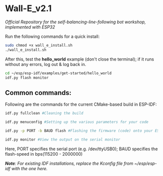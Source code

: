 # Wall-E_v2.1

*Official Repository for the self-balancing-line-following bot workshop, implemented with ESP32*

Run the following commands for a quick install:

```bash
sudo chmod +x wall_e_install.sh
./wall_e_install.sh
```
After this, test the **hello_world** example (don't close the terminal); if it runs without any errors, log out & log back in.
```bash
cd ~/esp/esp-idf/examples/get-started/hello_world
idf.py flash monitor
```

## Common commands:

Following are the commands for the current CMake-based build in ESP-IDF:
```bash
idf.py fullclean #Cleaning the build

idf.py menuconfig #Setting up the various parameters for your code

idf.py -p PORT -b BAUD flash #Flashing the firmware (code) onto your ESP

idf.py monitor #View the output on the serial monitor
```
Here, PORT specifies the serial port (e.g. /dev/ttyUSB0); BAUD specifies the flash-speed in bps(115200 - 2000000)

***Note**: For existing IDF installations, replace the Kconfig file from ~/esp/esp-idf with the one here.*
 


